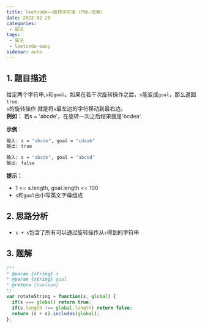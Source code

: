```yaml
---
title: leetcode——旋转字符串（796-简单）
date: 2022-02-28
categories:
 - 算法
tags:
 - 算法
 - leetcode-easy
sidebar: auto
--- 
```


## 1. 题目描述
给定两个字符串,`s`和`goal`。如果在若干次旋转操作之后，`s`能变成`goal`，那么返回`true`.   
`s`的旋转操作 就是将`s`最左边的字符移动到最右边。   
**例如：** 若s = 'abcde'，在旋转一次之后结果就是'bcdea'.    

**示例**：  
```bash
输入: s = "abcde", goal = "cdeab"
输出: true

输入: s = "abcde", goal = "abced"
输出: false
```  

**提示：**   
- 1 <= s.length, goal.length <= 100   
- `s`和`goal`由小写英文字母组成   

## 2. 思路分析
- `s + s`包含了所有可以通过旋转操作从`s`得到的字符串  

## 3. 题解  
```js
/**
* @param {string} s
* @param {string} goal
* @return {boolean}
*/
var rotateString = function(s, global) {
  if(s === global) return true;
  if(s.length !== global.length) return false;
  return (s + s).includes(global);
};
```